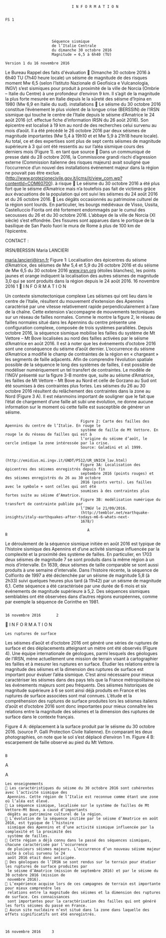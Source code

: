                                   I N F O R M A T I O N

                                                                                                                 FS 1




                         Séquence sismique
                         de l’Italie Centrale
                         du dimanche 30 octobre 2016
                         Magnitude = 6,5 à 6h40 (TU)
                                                                            Version 1 du 16 novembre 2016


 Le Bureau               Rappel des faits
 d'évaluation             Dimanche 30 octobre 2016 à 6h40 TU (7h40 heure locale) un séisme de magnitude de
 des risques              moment Mw 6,5 (selon l’Istituto Nazionale di Geofisica e Vulcanologia, INGV) s’est
 sismiques pour           produit à proximité de la ville de Norcia (Ombrie – Italie du Centre) à une profondeur
                          d’environ 9 km. Il s’agit de la magnitude la plus forte mesurée en Italie depuis le
 la sûreté des
                          séisme d’Irpina en 1980 (Mw 6,9 en Italie du sud).
 installations
                          Le séisme du 30 octobre 2016 constitue l’évènement le plus violent de la longue crise
 (BERSSIN) de l’IRSN      sismique qui touche le centre de l’Italie depuis le séisme d’Amatrice le 24 août 2016 (cf.
 effectue                 fiche d’information IRSN du 26 août 2016). Son épicentre est localisé à 19 km au nord de
 des recherches           celui survenu au mois d’août. Il a été précédé le 26 octobre 2016 par deux séismes de
                          magnitude importantes (Mw 5,4 à 19h10 et et Mw 5,9 à 21h18 heure locale). Au total, ce
 et des expertises        sont plus de sept cents séismes de magnitude supérieure à 3 qui ont été ressentis au
 sur l’aléa sismique      cours des derniers mois (Figure 1).
 en tant que source       Dans un communiqué de presse daté du 28 octobre 2016, la Commissione grandi rischi
 d’agression externe      (Commission italienne des risques majeurs) avait souligné que l’occurrence d’un nouvel
 des installations        événement majeur dans la région ne pouvait pas être exclue.
                          (http://www.protezionecivile.gov.it/jcms/it/view_com.wp?contentId=COM60700).
 à risque
                          Le séisme du 30 octobre 2016 a été plus fort que le séisme d’Amatrice mais n’a
                          toutefois pas fait de victimes grâce aux évacuations de la population qui ont suivi les
                          séismes du 24 août 2016 et du 26 octobre 2016.
                          Les dégâts occasionnés au patrimoine culturel de la région sont lourds. En particulier,
                          les bourgs médiévaux de Visso, Ussita, Castelluccio Fiorita ont été fortement
                          endommagés par le cumul des secousses du 26 et du 30 octobre 2016. L’abbaye de la
                          ville de Norcia (XI siècle) s’est effondrée. Des fissures sont apparues dans le portique
                          de la basilique de San Paolo fuori le mura de Rome à plus de 100 km de l’épicentre.




CONTACT :

IRSN/BERSSIN
Maria LANCIERI

maria.lancieri@irsn.fr
                            Figure 1: Localisation des épicentres du séisme d’Amatrice, des séismes de Mw
                            5,4 et 5,9 du 26 octobre 2016 et du séisme de Mw 6,5 du 30 octobre 2016
www.irsn.org                (étoiles blanches), les points jaunes et orange indiquent la localisation des
                            autres séismes de magnitude 3,0 qui se sont produits dans la région depuis le
                            24 août 2016.
                                                                                          16 novembre 2016             1
                                      I N F O R M A T I O N

 Un contexte sismotectonique complexe
 Les séismes qui ont lieu dans le centre de l’Italie, résultent du mouvement d’extension des Apennins caractérisé par
 une vitesse relativement rapide perpendiculairement à l’axe de la chaîne. Cette extension s’accompagne de
 mouvements tectoniques sur un réseau de failles normales. Comme le montre la figure 2, le réseau de failles
 normales situé dans les Apennins du centre présente une configuration complexe, composée de trois systèmes
 parallèles. Depuis octobre 2016, la séquence sismique mobilise les failles du système de Mt Vettore – Mt Bove
 localisées au nord des failles activées par le séisme d’Amatrice en août 2016.
 Il est à noter que les événements d’octobre 2016 sont une conséquence du séisme d’août dernier. L’occurrence du
 séisme d’Amatrice a modifié le champ de contraintes de la région en « chargeant » les segments de faille adjacents.
 Afin de comprendre l’évolution spatiale possible de la séquence le long des systèmes de failles, il est possible de
 modéliser numériquement un tel transfert de contraintes. Le modèle de l’INGV présenté sur la figure 3-B montre que,
 suite au séisme d’Amatrice, les failles de Mt Vettore – Mt Bove au Nord et celle de Gorzano au Sud ont été soumises à
 des contraintes plus fortes. Les séismes du 26 au 30 octobre 2016 résultent du relâchement des contraintes dans la
 zone au Nord (Figure 3 A).
 Il est néanmoins important de souligner que le fait que l’état de chargement d’une faille ait subi une évolution, ne
 donne aucune information sur le moment où cette faille est susceptible de générer un séisme.




                                      Figure 2: Carte des failles des Apennins du centre de l’Italie. En rouge le
                                      système de faille de Mt Vettore. En rouge le du réseau de failles qui est à
                                      l’origine du séisme d’août, le cercle indique la zone intéressée par la crise.
                                      Source: Galadini et al 1999.

                                      (http://emidius.mi.ingv.it/GNDT/P512/UR_UNICH_lav.html)
                                      Figure 3A: Localisation des épicentres des séismes enregistrés depuis fin
                                      septembre 2016 (points rouges) et des séismes enregistrés du 26 au 30 octobre
                                      2016 (points verts). Les failles avec le symbole + sont celles qui ont été
                                      soumises à des contraintes plus fortes suite au séisme d’Amatrice.
                                      Figure 3B: modélisation numérique du transfert de contrainte publiée par
                                      l’INGV le 21/09/2016.
                                      (http://temblor.net/earthquake-insights/italy-earthquakes-after-todays-m6-6-whats-next-
                                      1678/)

                                         A                                     B




Le déroulement de la séquence sismique initiée en août 2016 est typique de l’histoire sismique des Apennins et d’une
activité sismique influencée par la complexité et la proximité des système de failles. En particulier, en 1703 deux
séismes de magnitude 7 se sont produits dans la même région à un mois d’intervalle. En 1639, deux séismes de taille
comparable se sont aussi produits à une semaine d’intervalle. Dans l’histoire récente, la séquence de Colfiorito de
1997 a été déclenchée par un séisme de magnitude 5,8 (à 2h33) suivi quelques heures plus tard (à 11h42) par un
séisme de magnitude 6,1. Cette séquence a été caractérisée par une durée de 6 mois et six événements de
magnitude supérieure à 5,2.
Des séquences sismiques semblables ont été observées dans d’autres régions européennes, comme par exemple la
séquence de Corinthe en 1981.




                                                                                                    16 novembre 2016       2
                                     I N F O R M A T I O N

    Les ruptures de surface
Les séismes d’août et d’octobre 2016 ont généré une séries de ruptures de surface et des déplacements atteignant un
mètre ont été observés (Figure 4). Une équipe internationale de géologues, parmi lesquels des géologues de l’IRSN,
mène actuellement une mission de terrain visant à cartographier les failles et à mesurer les ruptures en surface.
Étudier les relations entre la magnitude des séismes et la dimension des ruptures de surface est important pour
évaluer l’aléa sismique. C’est ainsi nécessaire pour mieux caractériser les séismes dans des pays tels que la France
métropolitaine où les événements majeurs sont peu fréquents. Des séismes historiques de magnitude supérieure à 6
se sont ainsi déjà produits en France et les ruptures de surface associées sont mal connues. L’étude et la
compréhension des ruptures de surface produites lors les séismes italiens d’août et d’octobre 2016 sont donc
importantes pour mieux connaître les relations entre la magnitude des séismes et la dimension des ruptures de
surface dans le contexte français.


Figure 4 A: déplacement à la surface produit par le séisme du 30 octobre 2016. (source P. Galli
Protection Civile Italienne). En comparant les deux photographies, on note que le sol s’est déplacé
d’environ 1 m. Figure 4 B: escarpement de faille observé au pied du Mt Vettore.


                                                                                                                  B
A




A




    Les enseignements
     Les caractéristiques du séisme du 30 octobre 2016 sont cohérentes avec l’activité sismique des
     Apennins. Cette région de l’Italie est reconnue comme étant une zone où l’aléa est élevé.
     La séquence sismique, localisée sur le système de failles de Mt Vettore-Mt Bove, a causé d’importants
     dégâts au patrimoine culturel de la région.
     L’évolution de la séquence initiée par le séisme d’Amatrice en août 2016, est typique de l’histoire
     sismique des Apennins et d’une activité sismique influencée par la complexité et la proximité des
     système de failles.
     Cette région a déjà connu dans le passé des séquences sismiques, chacune caractérisée par l’occurrence
     de plusieurs séismes majeurs. L’occurrence d’un nouveau séisme majeur suite à celui survenu le 24
     août 2016 était donc anticipée.
     Des géologues de l’IRSN se sont rendus sur le terrain pour étudier les ruptures de surface produites par
     le séisme d’Amatrice (mission de septembre 2016) et par le séisme du 30 octobre 2016 (mission de
     novembre 2016).
     L’expérience acquise lors de ces campagnes de terrain est importante pour mieux comprendre les
     relations entre la magnitude des séismes et la dimension des ruptures de surface. Ces connaissances
     sont importantes pour la caractérisation des failles qui ont généré les forts séismes du passé en France.
     Aucun site nucléaire n’est situé dans la zone dans laquelle des effets significatifs ont été enregistrés.


                                                                                                  16 novembre 2016     3
